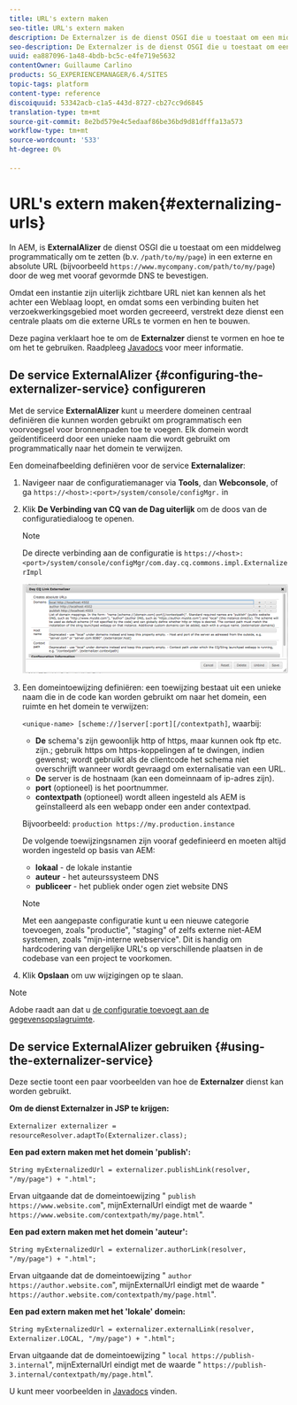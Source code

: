 ```yaml
---
title: URL's extern maken
seo-title: URL's extern maken
description: De Externalzer is de dienst OSGI die u toestaat om een middelweg in een externe en absolute URL programmatically om te zetten
seo-description: De Externalzer is de dienst OSGI die u toestaat om een middelweg in een externe en absolute URL programmatically om te zetten
uuid: ea887096-1a48-4bdb-bc5c-e4fe719e5632
contentOwner: Guillaume Carlino
products: SG_EXPERIENCEMANAGER/6.4/SITES
topic-tags: platform
content-type: reference
discoiquuid: 53342acb-c1a5-443d-8727-cb27cc9d6845
translation-type: tm+mt
source-git-commit: 8e2bd579e4c5edaaf86be36bd9d81dfffa13a573
workflow-type: tm+mt
source-wordcount: '533'
ht-degree: 0%

---
```



# URL&#39;s extern maken{#externalizing-urls}

In AEM, is **ExternalAlizer** de dienst OSGI die u toestaat om een middelweg programmatically om te zetten (b.v. `/path/to/my/page`) in een externe en absolute URL (bijvoorbeeld `https://www.mycompany.com/path/to/my/page`) door de weg met vooraf gevormde DNS te bevestigen.

Omdat een instantie zijn uiterlijk zichtbare URL niet kan kennen als het achter een Weblaag loopt, en omdat soms een verbinding buiten het verzoekwerkingsgebied moet worden gecreeerd, verstrekt deze dienst een centrale plaats om die externe URLs te vormen en hen te bouwen.

Deze pagina verklaart hoe te om de **Externalzer** dienst te vormen en hoe te om het te gebruiken. Raadpleeg [Javadocs](https://helpx.adobe.com/experience-manager/6-4/sites/developing/using/reference-materials/javadoc/com/day/cq/commons/Externalizer.html) voor meer informatie.

## De service ExternalAlizer {#configuring-the-externalizer-service} configureren

Met de service **ExternalAlizer** kunt u meerdere domeinen centraal definiëren die kunnen worden gebruikt om programmatisch een voorvoegsel voor bronnenpaden toe te voegen. Elk domein wordt geïdentificeerd door een unieke naam die wordt gebruikt om programmatically naar het domein te verwijzen.

Een domeinafbeelding definiëren voor de service **Externalalizer**:

1. Navigeer naar de configuratiemanager via **Tools**, dan **Webconsole**, of ga `https://<host>:<port>/system/console/configMgr.` in
1. Klik **De Verbinding van CQ van de Dag uiterlijk** om de doos van de configuratiedialoog te openen.

   >[!NOTE]
   >
   >De directe verbinding aan de configuratie is `https://<host>:<port>/system/console/configMgr/com.day.cq.commons.impl.ExternalizerImpl`

   ![chlimage_1-44](assets/chlimage_1-44.png)

1. Een domeintoewijzing definiëren: een toewijzing bestaat uit een unieke naam die in de code kan worden gebruikt om naar het domein, een ruimte en het domein te verwijzen:

   `<unique-name> [scheme://]server[:port][/contextpath]`, waarbij:

   * **De** schema&#39;s zijn gewoonlijk http of https, maar kunnen ook ftp etc. zijn.; gebruik https om https-koppelingen af te dwingen, indien gewenst; wordt gebruikt als de clientcode het schema niet overschrijft wanneer wordt gevraagd om externalisatie van een URL.
   * **De** server is de hostnaam (kan een domeinnaam of ip-adres zijn).
   * **port**  (optioneel) is het poortnummer.
   * **contextpath**  (optioneel) wordt alleen ingesteld als AEM is geïnstalleerd als een webapp onder een ander contextpad.

   Bijvoorbeeld: `production https://my.production.instance`

   De volgende toewijzingsnamen zijn vooraf gedefinieerd en moeten altijd worden ingesteld op basis van AEM:

   * **lokaal**  - de lokale instantie
   * **auteur**  - het auteurssysteem DNS
   * **publiceer**  - het publiek onder ogen ziet website DNS

   >[!NOTE]
   >
   >Met een aangepaste configuratie kunt u een nieuwe categorie toevoegen, zoals &quot;productie&quot;, &quot;staging&quot; of zelfs externe niet-AEM systemen, zoals &quot;mijn-interne webservice&quot;. Dit is handig om hardcodering van dergelijke URL&#39;s op verschillende plaatsen in de codebase van een project te voorkomen.

1. Klik **Opslaan** om uw wijzigingen op te slaan.

>[!NOTE]
>
>Adobe raadt aan dat u [de configuratie toevoegt aan de gegevensopslagruimte](/help/sites-deploying/configuring-osgi.md#adding-a-new-configuration-to-the-repository).

## De service ExternalAlizer gebruiken {#using-the-externalizer-service}

Deze sectie toont een paar voorbeelden van hoe de **Externalzer** dienst kan worden gebruikt.

**Om de dienst Externalzer in JSP te krijgen:**

`Externalizer externalizer = resourceResolver.adaptTo(Externalizer.class);`

**Een pad extern maken met het domein &#39;publish&#39;:**

`String myExternalizedUrl = externalizer.publishLink(resolver, "/my/page") + ".html";`

Ervan uitgaande dat de domeintoewijzing &quot; `publish https://www.website.com`&quot;, mijnExternalUrl eindigt met de waarde &quot; `https://www.website.com/contextpath/my/page.html`&quot;.

**Een pad extern maken met het domein &#39;auteur&#39;:**

`String myExternalizedUrl = externalizer.authorLink(resolver, "/my/page") + ".html";`

Ervan uitgaande dat de domeintoewijzing &quot; `author https://author.website.com`&quot;, mijnExternalUrl eindigt met de waarde &quot; `https://author.website.com/contextpath/my/page.html`&quot;.

**Een pad extern maken met het &#39;lokale&#39; domein:**

`String myExternalizedUrl = externalizer.externalLink(resolver, Externalizer.LOCAL, "/my/page") + ".html";`

Ervan uitgaande dat de domeintoewijzing &quot; `local https://publish-3.internal`&quot;, mijnExternalUrl eindigt met de waarde &quot; `https://publish-3.internal/contextpath/my/page.html`&quot;.

U kunt meer voorbeelden in [Javadocs](https://helpx.adobe.com/experience-manager/6-4/sites/developing/using/reference-materials/javadoc/com/day/cq/commons/Externalizer.html) vinden.
